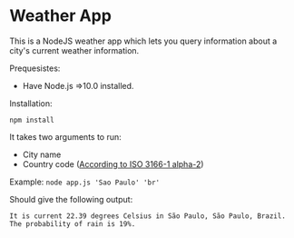 # Weather App

This is a NodeJS weather app which lets you query information about a city's current weather information.

Prequesistes:
* Have Node.js =>10.0 installed.

Installation:

`npm install`

It takes two arguments to run:
* City name
* Country code ([According to ISO 3166-1 alpha-2](https://en.wikipedia.org/wiki/ISO_3166-1_alpha-2))

Example: `node app.js 'Sao Paulo' 'br'`

Should give the following output:

`It is current 22.39 degrees Celsius in São Paulo, São Paulo, Brazil. The probability of rain is 19%.`
